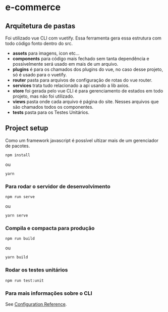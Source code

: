 
# e-commerce

## Arquitetura de pastas
Foi utilizado vue CLI com vuetify. Essa ferramenta gera essa estrutura com todo código fonto dentro do src.
- **assets** para imagens, icon etc...
- **components** para código mais fechado sem tanta dependência e possivelmente será usado em mais de um arquivo.  
- **plugins** é para os chamados dos plugins do vue, no caso desse projeto, só é usado para o vuetify.
- **router** pasta para arquivos de configuração de rotas do vue router.
- **services** trata tudo relacionado a api usando a lib axios.
- **store** foi gerada pelo vue CLI é para gerenciamento de estados em todo projeto, mas não foi utilizado.
- **views** pasta onde cada arquivo é página do site. Nesses arquivos que são chamados todos os componentes.
- **tests** pasta para os Testes Unitários.
## Project setup
Como um framework javascript é possível ultizar mais de um gerenciador de pacotes. 
```
npm install
```
ou

```
yarn
```


### Para rodar o servidor de desenvolvimento
```
npm run serve
```
ou 
```
yarn serve
```

### Compila e compacta para produção
```
npm run build
```

ou
```
yarn build
```

### Rodar os testes unitários
```
npm run test:unit
```

### Para mais informações sobre o CLI
See [Configuration Reference](https://cli.vuejs.org/config/).
